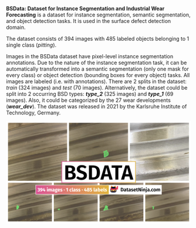**BSData: Dataset for Instance Segmentation and Industrial Wear Forecasting** is a dataset for instance segmentation, semantic segmentation, and object detection tasks. It is used in the surface defect detection domain. 

The dataset consists of 394 images with 485 labeled objects belonging to 1 single class (*pitting*).

Images in the BSData dataset have pixel-level instance segmentation annotations. Due to the nature of the instance segmentation task, it can be automatically transformed into a semantic segmentation (only one mask for every class) or object detection (bounding boxes for every object) tasks. All images are labeled (i.e. with annotations). There are 2 splits in the dataset: *train* (324 images) and *test* (70 images). Alternatively, the dataset could be split into 2 occurring BSD types: ***type_2*** (325 images) and ***type_1*** (69 images). Also, it could be categorized by the 27 wear developments (***wear_dev***). The dataset was released in 2021 by the Karlsruhe Institute of Technology, Germany.

<img src="https://github.com/dataset-ninja/bsdata/raw/main/visualizations/poster.png">
